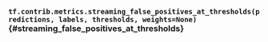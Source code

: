### `tf.contrib.metrics.streaming_false_positives_at_thresholds(predictions, labels, thresholds, weights=None)` {#streaming_false_positives_at_thresholds}




